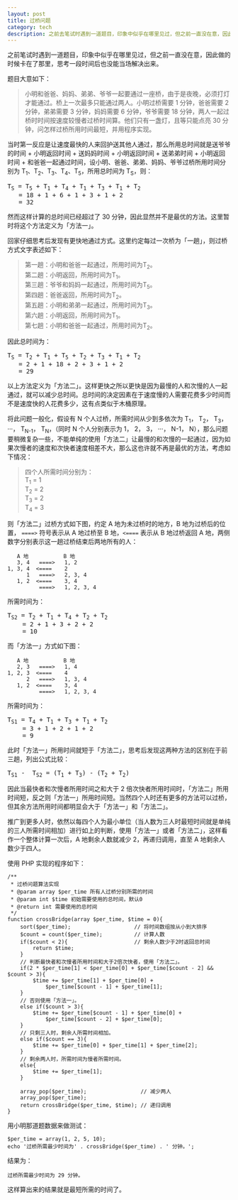 ```yaml
---
layout: post
title: 过桥问题
category: tech
description: 之前去笔试时遇到一道题目，印象中似乎在哪里见过，但之前一直没在意，因此做的时候卡在了那里，思考一段时间后也没能当场解决出来。题目大意如下……
---
```

之前笔试时遇到一道题目，印象中似乎在哪里见过，但之前一直没在意，因此做的时候卡在了那里，思考一段时间后也没能当场解决出来。

题目大意如下：

>小明和爸爸、妈妈、弟弟、爷爷一起要通过一座桥，由于是夜晚，必须打灯才能通过。桥上一次最多只能通过两人。小明过桥需要 1 分钟，爸爸需要 2 分钟，弟弟需要 3 分钟，妈妈需要 6 分钟，爷爷需要 18 分钟，两人一起过桥时时间按速度较慢者过桥时间算。他们只有一盏灯，且等只能点亮 30 分钟，问怎样过桥所用时间最短，并用程序实现。

当时第一反应是让速度最快的人来回护送其他人通过，那么所用总时间就是送爷爷的时间 + 小明返回时间 + 送妈妈时间 + 小明返回时间 + 送弟弟时间 + 小明返回时间 + 和爸爸一起通过时间，设小明、爸爸、弟弟、妈妈、爷爷过桥所用时间分别为 T<sub>1</sub>、T<sub>2</sub>、T<sub>3</sub>、T<sub>4</sub>、T<sub>5</sub>，所用总时间为 T<sub>S</sub>，则：

<pre>T<sub>S</sub> = T<sub>5</sub> + T<sub>1</sub> + T<sub>4</sub> + T<sub>1</sub> + T<sub>3</sub> + T<sub>1</sub> + T<sub>2</sub> 
   = 18 + 1 + 6 + 1 + 3 + 1 + 2
   = 32
</pre> 

然而这样计算的总时间已经超过了 30 分钟，因此显然并不是最优的方法。这里暂时将这个方法定义为「方法一」。

回家仔细思考后发现有更快地通过方式。这里约定每过一次桥为「一趟」，则过桥方式文字表述如下：

>第一趟：小明和爸爸一起通过，所用时间为T<sub>2</sub>。  
>第二趟：小明返回，所用时间为T<sub>1</sub>。  
>第三趟：爷爷和妈妈一起通过，所用时间为T<sub>5</sub>。  
>第四趟：爸爸返回，所用时间为T<sub>2</sub>。  
>第五趟：小明和弟弟一起通过，所用时间为T<sub>3</sub>。  
>第六趟：小明返回，所用时间为T<sub>1</sub>。  
>第七趟：小明和爸爸一起通过，所用时间为T<sub>2</sub>。

因此总时间为：
<pre>T<sub>S</sub> = T<sub>2</sub> + T<sub>1</sub> + T<sub>5</sub> + T<sub>2</sub> + T<sub>3</sub> + T<sub>1</sub> + T<sub>2</sub>
   = 2 + 1 + 18 + 2 + 3 + 1 + 2
   = 29
</pre>

以上方法定义为「方法二」。这样更快之所以更快是因为最慢的人和次慢的人一起通过，就可以减少总时间。总时间的决定因素在于速度慢的人需要花费多少时间而不是速度快的人花费多少，这有点类似于木桶原理。

将此问题一般化，假设有 N 个人过桥，所需时间从少到多依次为 T<sub>1</sub>， T<sub>2</sub>， T<sub>3</sub>， ···， T<sub>N-1</sub>， T<sub>N</sub>，（同时 N 个人分别表示为 1， 2， 3， ···， N-1， N），那么问题要稍微复杂一些，不能单纯的使用「方法二」让最慢的和次慢的一起通过，因为如果次慢者的速度和次快者速度相差不大，那么这也许就不再是最优的方法，考虑如下情况：
>四个人所需时间分别为：  
>T<sub>1</sub> = 1  
>T<sub>2</sub> = 2  
>T<sub>3</sub> = 2  
>T<sub>4</sub> = 3

则「方法二」过桥方式如下图，约定 A 地为未过桥时的地方，B 地为过桥后的位置， `====>` 符号表示从 A 地过桥至 B 地，`<====` 表示从 B 地过桥返回 A 地，两侧数字分别表示这一趟过桥结束后两地所有的人：

	   A 地           B 地
	   3, 4   ====>   1, 2
	1, 3, 4  <====    2
	      1   ====>   2, 3, 4
	   1, 2  <====    3, 4
	          ====>   1, 2, 3, 4

所需时间为：
<pre>T<sub>S2</sub> = T<sub>2</sub> + T<sub>1</sub> + T<sub>4</sub> + T<sub>2</sub> + T<sub>2</sub>
    = 2 + 1 + 3 + 2 + 2
    = 10
</pre>

而「方法一」方式如下图：

	   A 地           B 地
	   2, 3   ====>   1, 4
	1, 2, 3  <====    4
	      2   ====>   1, 3, 4
	   1, 2  <====    3, 4
	          ====>   1, 2, 3, 4

所需时间为：
<pre>T<sub>S1</sub> = T<sub>4</sub> + T<sub>1</sub> + T<sub>3</sub> + T<sub>1</sub> + T<sub>2</sub>
    = 3 + 1 + 2 + 1 + 2
    = 9
</pre>

此时「方法一」所用时间就短于「方法二」，思考后发现这两种方法的区别在于前三趟，列出公式比较：
<pre>
T<sub>S1</sub> -  T<sub>S2</sub> = (T<sub>1</sub> + T<sub>3</sub>) - (T<sub>2</sub> + T<sub>2</sub>)
</pre>

因此当最快者和次慢者所用时间之和大于 2 倍次快者所用时间时，「方法二」所用时间短，反之则「方法一」所用时间短。当然四个人时还有更多的方法可以过桥，但其余方法所用时间都明显会大于「方法一」和「方法二」。

推广到更多人时，依然以每四个人为最小单位（当人数为三人时最短时间就是单纯的三人所需时间相加）进行如上的判断，使用「方法一」或者「方法二」，这样看作一个整体计算一次后，A 地剩余人数就减少 2，再递归调用，直至 A 地剩余人数少于四人。

使用 PHP 实现的程序如下：

	/** 
	 * 过桥问题算法实现 
	 * @param array $per_time 所有人过桥分别所需的时间
	 * @param int $time 初始需要使用的总时间，默认0
	 * @return int 需要使用的总时间 
	 */ 
	function crossBridge(array $per_time, $time = 0){
	    sort($per_time);                    // 将时间数组按从小到大排序
	    $count = count($per_time);          // 计算人数
	    if($count < 2){                     // 剩余人数少于2时返回总时间
	        return $time;
	    }
	    // 判断最快者和次慢者所用时间和大于2倍次快者，使用「方法二」。
	    if(2 * $per_time[1] < $per_time[0] + $per_time[$count - 2] && $count > 3){
	        $time += $per_time[1] + $per_time[0] + 
	            $per_time[$count - 1] + $per_time[1];
	    }
	    // 否则使用「方法一」。
	    else if($count > 3){
	        $time += $per_time[$count - 1] + $per_time[0] + 
	            $per_time[$count - 2] + $per_time[0];
	    }
	    // 只剩三人时，剩余人所需时间相加。
	    else if($count == 3){
	        $time += $per_time[0] + $per_time[1] + $per_time[2];
	    }
	    // 剩余两人时，所需时间为慢者所需时间。
	    else{
	        $time += $per_time[1];
	    }
	
	    array_pop($per_time);                 // 减少两人
	    array_pop($per_time);
	    return crossBridge($per_time, $time); // 递归调用
	}

用小明那道题数据来做测试：

	$per_time = array(1, 2, 5, 10);
	echo '过桥所需最少时间为' . crossBridge($per_time) . ' 分钟。';

结果为：

	过桥所需最少时间为 29 分钟。

这样算出来的结果就是最短所需的时间了。